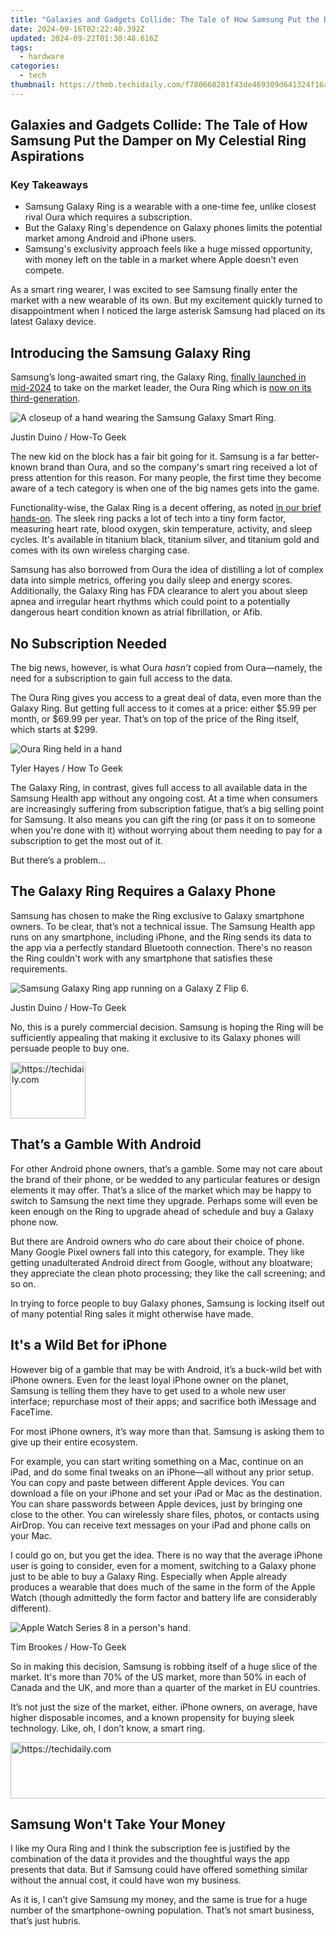 ```yaml
---
title: "Galaxies and Gadgets Collide: The Tale of How Samsung Put the Damper on My Celestial Ring Aspirations"
date: 2024-09-16T02:22:40.392Z
updated: 2024-09-22T01:30:48.616Z
tags:
  - hardware
categories:
  - tech
thumbnail: https://thmb.techidaily.com/f780668281f43de469309d641324f16afda3a68eb738e8c283227d7e47f57830.jpg
---
```


## Galaxies and Gadgets Collide: The Tale of How Samsung Put the Damper on My Celestial Ring Aspirations

### Key Takeaways

* Samsung Galaxy Ring is a wearable with a one-time fee, unlike closest rival Oura which requires a subscription.
* But the Galaxy Ring's dependence on Galaxy phones limits the potential market among Android and iPhone users.
* Samsung's exclusivity approach feels like a huge missed opportunity, with money left on the table in a market where Apple doesn't even compete.

 As a smart ring wearer, I was excited to see Samsung finally enter the market with a new wearable of its own. But my excitement quickly turned to disappointment when I noticed the large asterisk Samsung had placed on its latest Galaxy device.

##  Introducing the Samsung Galaxy Ring

 Samsung’s long-awaited smart ring, the Galaxy Ring, [finally launched in mid-2024](https://video-capture.techidaily.com/essential-knowledge-how-io-screen-recorder-works/) to take on the market leader, the Oura Ring which is [now on its third-generation](https://blog-min.techidaily.com/how-to-rescue-lost-videos-from-f5-5g-by-fonelab-android-recover-video/).

![A closeup of a hand wearing the Samsung Galaxy Smart Ring.](https://static1.howtogeekimages.com/wordpress/wp-content/uploads/2024/07/53845587922_fea0fbb305_o.jpg) 

Justin Duino / How-To Geek

 The new kid on the block has a fair bit going for it. Samsung is a far better-known brand than Oura, and so the company's smart ring received a lot of press attention for this reason. For many people, the first time they become aware of a tech category is when one of the big names gets into the game.

 Functionality-wise, the Galax Ring is a decent offering, as noted [in our brief hands-on](https://fox-access.techidaily.com/2024-approved-loop-mechanics-collection/). The sleek ring packs a lot of tech into a tiny form factor, measuring heart rate, blood oxygen, skin temperature, activity, and sleep cycles. It's available in titanium black, titanium silver, and titanium gold and comes with its own wireless charging case.

 Samsung has also borrowed from Oura the idea of distilling a lot of complex data into simple metrics, offering you daily sleep and energy scores. Additionally, the Galaxy Ring has FDA clearance to alert you about sleep apnea and irregular heart rhythms which could point to a potentially dangerous heart condition known as atrial fibrillation, or Afib.

##  No Subscription Needed

 The big news, however, is what Oura _hasn’t_ copied from Oura—namely, the need for a subscription to gain full access to the data.

 The Oura Ring gives you access to a great deal of data, even more than the Galaxy Ring. But getting full access to it comes at a price: either $5.99 per month, or $69.99 per year. That’s on top of the price of the Ring itself, which starts at $299.

![Oura Ring held in a hand](https://static1.howtogeekimages.com/wordpress/wp-content/uploads/wm/2024/04/oura-ring-held-in-a-hand.jpg) 

Tyler Hayes / How To Geek

 The Galaxy Ring, in contrast, gives full access to all available data in the Samsung Health app without any ongoing cost. At a time when consumers are increasingly suffering from subscription fatigue, that’s a big selling point for Samsung. It also means you can gift the ring (or pass it on to someone when you're done with it) without worrying about them needing to pay for a subscription to get the most out of it.

 But there’s a problem...

##  The Galaxy Ring Requires a Galaxy Phone

 Samsung has chosen to make the Ring exclusive to Galaxy smartphone owners. To be clear, that’s not a technical issue. The Samsung Health app runs on any smartphone, including iPhone, and the Ring sends its data to the app via a perfectly standard Bluetooth connection. There's no reason the Ring couldn't work with any smartphone that satisfies these requirements.

![Samsung Galaxy Ring app running on a Galaxy Z Flip 6.](https://static1.howtogeekimages.com/wordpress/wp-content/uploads/wm/2024/07/samsung-galaxy-ring-app-running-on-a-galaxy-z-flip-6.jpg) 

Justin Duino / How-To Geek

 No, this is a purely commercial decision. Samsung is hoping the Ring will be sufficiently appealing that making it exclusive to its Galaxy phones will persuade people to buy one.

<!-- affiliate ads begin -->
<a href="https://aligracehair.sjv.io/c/5597632/2135364/19272" target="_top" id="2135364">
  <img src="//a.impactradius-go.com/display-ad/19272-2135364" border="0" alt="https://techidaily.com" width="120" height="90"/>
</a>
<img height="0" width="0" src="https://aligracehair.sjv.io/i/5597632/2135364/19272" style="position:absolute;visibility:hidden;" border="0" />
<!-- affiliate ads end -->

##  That’s a Gamble With Android

 For other Android phone owners, that’s a gamble. Some may not care about the brand of their phone, or be wedded to any particular features or design elements it may offer. That’s a slice of the market which may be happy to switch to Samsung the next time they upgrade. Perhaps some will even be keen enough on the Ring to upgrade ahead of schedule and buy a Galaxy phone now.

 But there are Android owners who _do_ care about their choice of phone. Many Google Pixel owners fall into this category, for example. They like getting unadulterated Android direct from Google, without any bloatware; they appreciate the clean photo processing; they like the call screening; and so on.

 In trying to force people to buy Galaxy phones, Samsung is locking itself out of many potential Ring sales it might otherwise have made.

##  It's a Wild Bet for iPhone

 However big of a gamble that may be with Android, it’s a buck-wild bet with iPhone owners. Even for the least loyal iPhone owner on the planet, Samsung is telling them they have to get used to a whole new user interface; repurchase most of their apps; and sacrifice both iMessage and FaceTime.

 For most iPhone owners, it’s way more than that. Samsung is asking them to give up their entire ecosystem.

 For example, you can start writing something on a Mac, continue on an iPad, and do some final tweaks on an iPhone—all without any prior setup. You can copy and paste between different Apple devices. You can download a file on your iPhone and set your iPad or Mac as the destination. You can share passwords between Apple devices, just by bringing one close to the other. You can wirelessly share files, photos, or contacts using AirDrop. You can receive text messages on your iPad and phone calls on your Mac.

 I could go on, but you get the idea. There is no way that the average iPhone user is going to consider, even for a moment, switching to a Galaxy phone just to be able to buy a Galaxy Ring. Especially when Apple already produces a wearable that does much of the same in the form of the Apple Watch (though admittedly the form factor and battery life are considerably different).

![Apple Watch Series 8 in a person's hand.](https://static1.howtogeekimages.com/wordpress/wp-content/uploads/2024/07/apple_watch_s8_hand.jpg) 

Tim Brookes / How-To Geek

 So in making this decision, Samsung is robbing itself of a huge slice of the market. It's more than 70% of the US market, more than 50% in each of Canada and the UK, and more than a quarter of the market in EU countries.

 It’s not just the size of the market, either. iPhone owners, on average, have higher disposable incomes, and a known propensity for buying sleek technology. Like, oh, I don’t know, a smart ring.

<!-- affiliate ads begin -->
<a href="https://aligracehair.sjv.io/c/5597632/1885932/19272" target="_top" id="1885932">
  <img src="//a.impactradius-go.com/display-ad/19272-1885932" border="0" alt="https://techidaily.com" width="728" height="90"/>
</a>
<img height="0" width="0" src="https://aligracehair.sjv.io/i/5597632/1885932/19272" style="position:absolute;visibility:hidden;" border="0" />
<!-- affiliate ads end -->

##  Samsung Won't Take Your Money

 I like my Oura Ring and I think the subscription fee is justified by the combination of the data it provides and the thoughtful ways the app presents that data. But if Samsung could have offered something similar without the annual cost, it could have won my business.

 As it is, I can’t give Samsung my money, and the same is true for a huge number of the smartphone-owning population. That’s not smart business, that’s just hubris.

<ins class="adsbygoogle"
     style="display:block"
     data-ad-format="autorelaxed"
     data-ad-client="ca-pub-7571918770474297"
     data-ad-slot="1223367746"></ins>

<ins class="adsbygoogle"
     style="display:block"
     data-ad-client="ca-pub-7571918770474297"
     data-ad-slot="8358498916"
     data-ad-format="auto"
     data-full-width-responsive="true"></ins>



